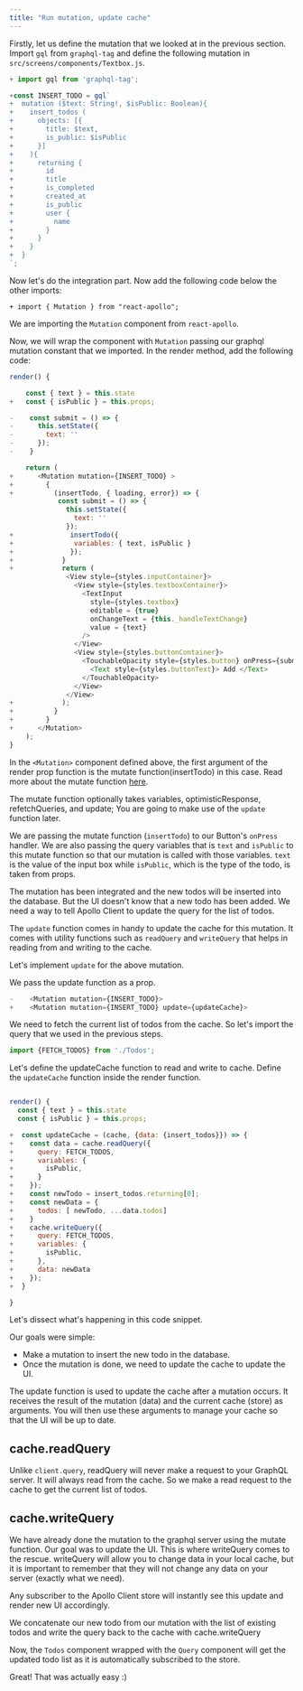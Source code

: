 ```yaml
---
title: "Run mutation, update cache"
---
```


Firstly, let us define the mutation that we looked at in the previous section. Import `gql` from `graphql-tag` and define the following mutation in `src/screens/components/Textbox.js`.

```js
+ import gql from 'graphql-tag';

+const INSERT_TODO = gql`
+  mutation ($text: String!, $isPublic: Boolean){
+    insert_todos (
+      objects: [{
+        title: $text,
+        is_public: $isPublic
+      }]
+    ){
+      returning {
+        id
+        title
+        is_completed
+        created_at
+        is_public
+        user {
+          name
+        }
+      }
+    }
+  }
`;

```

Now let's do the integration part. Now add the following code below the other imports:

```javscript
+ import { Mutation } from "react-apollo";
```

We are importing the `Mutation` component from `react-apollo`.

Now, we will wrap the component with `Mutation` passing our graphql mutation constant that we imported. In the render method, add the following code:

```js
render() {

    const { text } = this.state
+   const { isPublic } = this.props;

-    const submit = () => {
-      this.setState({
-        text: ''
-      });
-    }

    return (
+      <Mutation mutation={INSERT_TODO} >
+        {
+          (insertTodo, { loading, error}) => {
            const submit = () => {
              this.setState({
                text: ''
              });
+              insertTodo({
+               variables: { text, isPublic }
+              });
+            }
+            return (
              <View style={styles.inputContainer}>
                <View style={styles.textboxContainer}>
                  <TextInput
                    style={styles.textbox}
                    editable = {true}
                    onChangeText = {this._handleTextChange}
                    value = {text}
                  />
                </View>
                <View style={styles.buttonContainer}>
                  <TouchableOpacity style={styles.button} onPress={submit} disabled={text === ''}>
                    <Text style={styles.buttonText}> Add </Text>
                  </TouchableOpacity>
                </View>
              </View>
+            );
+          }
+        }
+      </Mutation>
    );
}
```

In the `<Mutation>` component defined above, the first argument of the render prop function is the mutate function(insertTodo) in this case. Read more about the mutate function [here](https://www.apollographql.com/docs/react/essentials/mutations.html#render-prop).

The mutate function optionally takes variables, optimisticResponse, refetchQueries, and update; You are going to make use of the `update` function later.

We are passing the mutate function (`insertTodo`) to our Button's `onPress` handler. We are also passing the query variables that is `text` and `isPublic` to this mutate function so that our mutation is called with those variables. `text` is the value of the input box while `isPublic`, which is the type of the todo, is taken from props.

The mutation has been integrated and the new todos will be inserted into the database. But the UI doesn't know that a new todo has been added. We need a way to tell Apollo Client to update the query for the list of todos.

The `update` function comes in handy to update the cache for this mutation. It comes with utility functions such as `readQuery` and `writeQuery` that helps in reading from and writing to the cache.

Let's implement `update` for the above mutation.

We pass the update function as a prop.

```javascript
-    <Mutation mutation={INSERT_TODO}>
+    <Mutation mutation={INSERT_TODO} update={updateCache}>
```

We need to fetch the current list of todos from the cache. So let's import the query that we used in the previous steps.

```javascript
import {FETCH_TODOS} from './Todos';
```

Let's define the updateCache function to read and write to cache. Define the `updateCache` function inside the render function.

```javascript

render() {
  const { text } = this.state
  const { isPublic } = this.props;

+  const updateCache = (cache, {data: {insert_todos}}) => {
+    const data = cache.readQuery({
+      query: FETCH_TODOS,
+      variables: {
+        isPublic,
+      }
+    });
+    const newTodo = insert_todos.returning[0];
+    const newData = {
+      todos: [ newTodo, ...data.todos]
+    }
+    cache.writeQuery({
+      query: FETCH_TODOS,
+      variables: {
+        isPublic,
+      },
+      data: newData
+    });
+  }

}

```

Let's dissect what's happening in this code snippet.

Our goals were simple:

- Make a mutation to insert the new todo in the database.
- Once the mutation is done, we need to update the cache to update the UI.

The update function is used to update the cache after a mutation occurs.
It receives the result of the mutation (data) and the current cache (store) as arguments. You will then use these arguments to manage your cache so that the UI will be up to date.

cache.readQuery
---------------

Unlike `client.query`, readQuery will never make a request to your GraphQL server. It will always read from the cache. So we make a read request to the cache to get the current list of todos.

cache.writeQuery
----------------

We have already done the mutation to the graphql server using the mutate function. Our goal was to update the UI. This is where writeQuery comes to the rescue. writeQuery will allow you to change data in your local cache, but it is important to remember that they will not change any data on your server (exactly what we need).

  Any subscriber to the Apollo Client store will instantly see this update and render new UI accordingly.

We concatenate our new todo from our mutation with the list of existing todos and write the query back to the cache with cache.writeQuery

Now, the `Todos` component wrapped with the `Query` component will get the updated todo list as it is automatically subscribed to the store.

Great! That was actually easy :)

